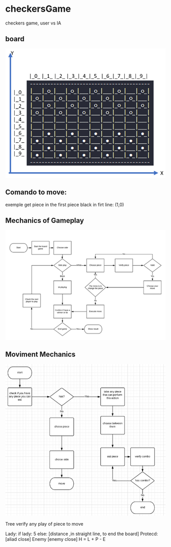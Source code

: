 # checkersGame
 checkers game, user vs IA



## board
![board](/images/board.png)

## Comando to move:
 exemple get piece in the first piece black in firt line: (1,0)



## Mechanics of Gameplay 
![board](/images/diagram.png)


## Moviment Mechanics 
![board](/images/diagram-moviment.png)





Tree verify any play of piece to move

Lady:
    if lady: 
         5
    else:
        [distance ,in straight line, to end the board]
Protecd:
     [aliad close]
Enemy
     [enemy close]
H = L + P - E




